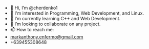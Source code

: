- 👋 Hi, I’m @cherdenko1
- 👀 I'm interested in Programming, Web Development, and Linux.
- 🌱 I’m currently learning C++ and Web Development.
- 💞️ I’m looking to collaborate on any project.
- 📫 How to reach me: 
-   markanthony.enfermo@gmail.com
-   +639455308648

<!---
cherdenko1/cherdenko1 is a ✨ special ✨ repository because its `README.md` (this file) appears on your GitHub profile.
You can click the Preview link to take a look at your changes.
--->
